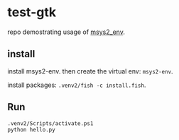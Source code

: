 # test-gtk

repo demostrating usage of [msys2_env](https://pypi.org/project/msys2-env/).

## install

install msys2-env. then create the virtual env: `msys2-env`.

install packages: `.venv2/fish -c install.fish`.

## Run

```
.venv2/Scripts/activate.ps1
python hello.py
```
